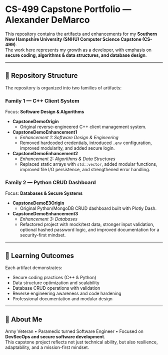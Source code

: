 # CS-499 Capstone Portfolio — Alexander DeMarco  

This repository contains the artifacts and enhancements for my **Southern New Hampshire University (SNHU) Computer Science Capstone (CS-499)**.  
The work here represents my growth as a developer, with emphasis on **secure coding, algorithms & data structures, and database design**.  

---

## 📂 Repository Structure  

The repository is organized into two families of artifacts:  

### **Family 1 — C++ Client System**  
Focus: **Software Design & Algorithms**  
- **CapstoneDemoOrigin**  
  - Original reverse-engineered C++ client management system.  
- **CapstoneDemoEnhancement1**  
  - *Enhancement 1: Software Design & Engineering*  
  - Removed hardcoded credentials, introduced `.env` configuration, improved modularity, and added secure login.  
- **CapstoneDemoEnhancement2**  
  - *Enhancement 2: Algorithms & Data Structures*  
  - Replaced static arrays with `std::vector`, added modular functions, improved file I/O persistence, and strengthened error handling.  

### **Family 2 — Python CRUD Dashboard**  
Focus: **Databases & Secure Systems**  
- **CapstoneDemoE3Origin**  
  - Original Python/MongoDB CRUD dashboard built with Plotly Dash.  
- **CapstoneDemoEnhancement3**  
  - *Enhancement 3: Databases*  
  - Refactored project with mock/test data, stronger input validation, optional hashed password logic, and improved documentation for a security-first mindset.  

---

## 🎯 Learning Outcomes  

Each artifact demonstrates:  
- Secure coding practices (C++ & Python)  
- Data structure optimization and scalability  
- Database CRUD operations with validation  
- Reverse engineering awareness and code hardening  
- Professional documentation and modular design  

---

## 👋 About Me  

Army Veteran • Paramedic turned Software Engineer • Focused on **DevSecOps and secure software development**.  
This capstone project reflects not just technical ability, but also resilience, adaptability, and a mission-first mindset.  
